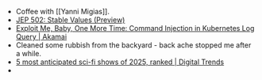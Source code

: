 - Coffee with [[Yanni Migias]].
- [JEP 502: Stable Values (Preview)](https://openjdk.org/jeps/502)
- [Exploit Me, Baby, One More Time: Command Injection in Kubernetes Log Query | Akamai](https://www.akamai.com/blog/security-research/2024-january-kubernetes-log-query-rce-windows)
- Cleaned some rubbish from the backyard - back ache stopped me after a while.
- [5 most anticipated sci-fi shows of 2025, ranked | Digital Trends](https://www.digitaltrends.com/movies/most-antipcated-sci-fi-shows-2025-ranked)
-